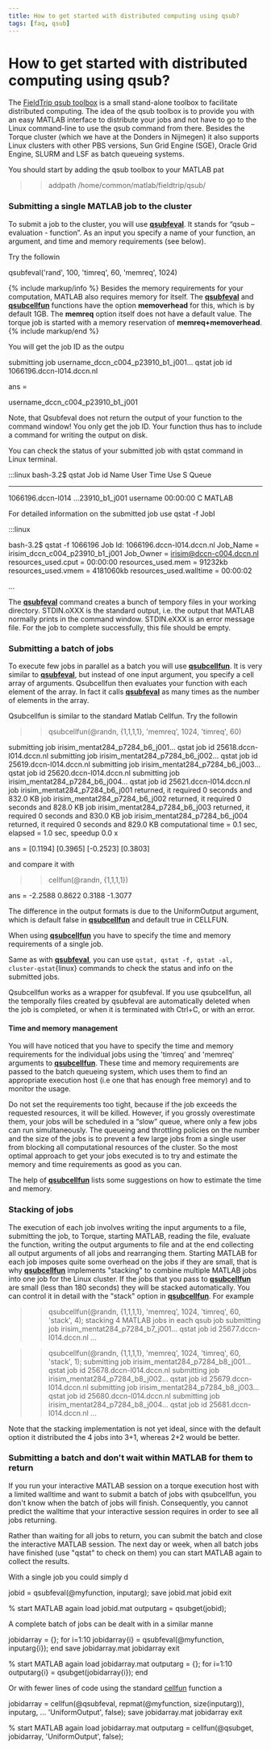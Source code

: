 ```yaml
---
title: How to get started with distributed computing using qsub?
tags: [faq, qsub]
---
```


# How to get started with distributed computing using qsub?

The [FieldTrip qsub toolbox](http://github.com/fieldtrip/fieldtrip/tree/master/qsub) is a small stand-alone toolbox to facilitate distributed computing. The idea of the qsub toolbox is to provide you with an easy MATLAB interface to distribute your jobs and not have to go to the Linux command-line to use the qsub command from there. Besides the Torque cluster (which we have at the Donders in Nijmegen) it also supports Linux clusters with other PBS versions, Sun Grid Engine (SGE), Oracle Grid Engine, SLURM and LSF as batch queueing systems.

You should start by adding the qsub toolbox to your MATLAB pat

  >> addpath /home/common/matlab/fieldtrip/qsub/

### Submitting a single MATLAB job to the cluster

To submit a job to the cluster, you will use **[qsubfeval](/reference/qsubfeval)**. It stands for “qsub – evaluation - function”. As an input you specify a name of your function, an argument, and time and memory requirements (see below).

Try the followin

  qsubfeval('rand', 100, 'timreq', 60, 'memreq', 1024)

{% include markup/info %}
Besides the memory requirements for your computation, MATLAB also requires memory for itself. The **[qsubfeval](/reference/qsubfeval)** and **[qsubcellfun](/reference/qsubcellfun)** functions have the option **memoverhead** for this, which is by default 1GB. The **memreq** option itself does not have a default value. The torque job is started with a memory reservation of **memreq+memoverhead**.
{% include markup/end %}

You will get the job ID as the outpu

  submitting job username_dccn_c004_p23910_b1_j001... qstat job id 1066196.dccn-l014.dccn.nl

  ans =

  username_dccn_c004_p23910_b1_j001


Note, that Qsubfeval does not return the output of your function to the command window! You only get the job ID. Your function thus has to include a command for writing the output on disk.

You can check the status of your submitted job with qstat command in Linux terminal.

  :::linux
  bash-3.2$ qstat
  Job id                    Name             User            Time Use S Queue
  ------------------------- ---------------- --------------- -------- - -----  
  1066196.dccn-l014          ...23910_b1_j001 username          00:00:00 C MATLAB   

For detailed information on the submitted job use qstat -f JobI

  :::linux

  bash-3.2$ qstat -f 1066196
  Job Id: 1066196.dccn-l014.dccn.nl
      Job_Name = irisim_dccn_c004_p23910_b1_j001
      Job_Owner = irisim@dccn-c004.dccn.nl
      resources_used.cput = 00:00:00
      resources_used.mem = 91232kb
      resources_used.vmem = 4181060kb
      resources_used.walltime = 00:00:02

  ...

The **[qsubfeval](/reference/qsubfeval)** command creates a bunch of tempory files in your working directory. STDIN.oXXX is the standard output, i.e. the output that MATLAB normally prints in the command window. STDIN.eXXX is an error message file. For the job to complete successfully, this file should be empty.

### Submitting a batch of jobs

To execute few jobs in parallel as a batch you will use **[qsubcellfun](/reference/qsubcellfun)**. It is very similar to **[qsubfeval](/reference/qsubfeval)**, but instead of one input argument, you specify a cell array of arguments. Qsubcellfun then evaluates your function with each element of the array. In fact it calls **[qsubfeval](/reference/qsubfeval)** as many times as the number of elements in the array.

Qsubcellfun is similar to the standard Matlab Cellfun. Try the followin

  >> qsubcellfun(@randn, {1,1,1,1}, 'memreq', 1024, 'timreq', 60)

  submitting job irisim_mentat284_p7284_b6_j001... qstat job id 25618.dccn-l014.dccn.nl
  submitting job irisim_mentat284_p7284_b6_j002... qstat job id 25619.dccn-l014.dccn.nl
  submitting job irisim_mentat284_p7284_b6_j003... qstat job id 25620.dccn-l014.dccn.nl
  submitting job irisim_mentat284_p7284_b6_j004... qstat job id 25621.dccn-l014.dccn.nl
  job irisim_mentat284_p7284_b6_j001 returned, it required 0 seconds and 832.0 KB
  job irisim_mentat284_p7284_b6_j002 returned, it required 0 seconds and 828.0 KB
  job irisim_mentat284_p7284_b6_j003 returned, it required 0 seconds and 830.0 KB
  job irisim_mentat284_p7284_b6_j004 returned, it required 0 seconds and 829.0 KB
  computational time = 0.1 sec, elapsed = 1.0 sec, speedup 0.0 x

  ans =
  [0.1194] [0.3965] [-0.2523] [0.3803]

and compare it with

  >> cellfun(@randn, {1,1,1,1})

  ans =
  -2.2588 0.8622 0.3188 -1.3077

The difference in the output formats is due to the UniformOutput argument, which is default false in **[qsubcellfun](/reference/qsubcellfun)** and default true in CELLFUN.

When using **[qsubcellfun](/reference/qsubcellfun)** you have to specify the time and memory requirements of a single job.

Same as with **[qsubfeval](/reference/qsubfeval)**, you can use ` qstat, qstat -f, qstat -al, cluster-qstat `{linux} commands to check the status and info on the submitted jobs.

Qsubcellfun works as a wrapper for qsubfeval. If you use qsubcellfun, all the temporally files created by qsubfeval are automatically deleted when the job is completed, or when it is terminated with Ctrl+C, or with an error.

#### Time and memory management

You will have noticed that you have to specify the time and memory requirements for the individual jobs using the 'timreq' and 'memreq' arguments to **[qsubcellfun](/reference/qsubcellfun)**. These time and memory requirements are passed to the batch queueing system, which uses them to find an appropriate execution host (i.e one that has enough free memory) and to monitor the usage.

Do not set the requirements too tight, because if the job exceeds the requested resources, it will be killed. However, if you grossly overestimate them, your jobs will be scheduled in a “slow” queue, where only a few jobs can run simultaneously. The queueing and throttling policies on the number and the size of the jobs is to prevent a few large jobs from a single user from blocking all computational resources of the cluster. So the most optimal approach to get your jobs executed is to try and estimate the memory and time requirements as good as you can.

The help of **[qsubcellfun](/reference/qsubcellfun)** lists some suggestions on how to estimate the time and memory.

### Stacking of jobs

The execution of each job involves writing the input arguments to a file, submitting the job, to Torque, starting MATLAB, reading the file, evaluate the function, writing the output arguments to file and at the end collecting all output arguments of all jobs and rearranging them. Starting MATLAB for each job imposes quite some overhead on the jobs if they are small, that is why **[qsubcellfun](/reference/qsubcellfun)** implements "stacking" to combine multiple MATLAB jobs into one job for the Linux cluster. If the jobs that you pass to **[qsubcellfun](/reference/qsubcellfun)** are small (less than 180 seconds) they will be stacked automatically. You can control it in detail with the "stack" option in **[qsubcellfun](/reference/qsubcellfun)**. For example

  >> qsubcellfun(@randn, {1,1,1,1}, 'memreq', 1024, 'timreq', 60, 'stack', 4);
  stacking 4 MATLAB jobs in each qsub job
  submitting job irisim_mentat284_p7284_b7_j001... qstat job id 25677.dccn-l014.dccn.nl
  ...

  >> qsubcellfun(@randn, {1,1,1,1}, 'memreq', 1024, 'timreq', 60, 'stack', 1);
  submitting job irisim_mentat284_p7284_b8_j001... qstat job id 25678.dccn-l014.dccn.nl
  submitting job irisim_mentat284_p7284_b8_j002... qstat job id 25679.dccn-l014.dccn.nl
  submitting job irisim_mentat284_p7284_b8_j003... qstat job id 25680.dccn-l014.dccn.nl
  submitting job irisim_mentat284_p7284_b8_j004... qstat job id 25681.dccn-l014.dccn.nl
  ...

Note that the stacking implementation is not yet ideal, since with the default option it distributed the 4 jobs into 3+1, whereas 2+2 would be better.

### Submitting a batch and don't wait within MATLAB for them to return

If you run your interactive MATLAB session on a torque execution host with a limited walltime and want to submit a batch of jobs with qsubcellfun, you don't know when the batch of jobs will finish. Consequently, you cannot predict the walltime that your interactive session requires in order to see all jobs returning.

Rather than waiting for all jobs to return, you can submit the batch and close the interactive MATLAB session. The next day or week, when all batch jobs have finished (use "qstat" to check on them) you can start MATLAB again to collect the results.

With a single job you could simply d

  jobid = qsubfeval(@myfunction, inputarg);
  save jobid.mat jobid
  exit

  % start MATLAB again
  load jobid.mat
  outputarg = qsubget(jobid);

A complete batch of jobs can be dealt with in a similar manne

  jobidarray = {};
  for i=1:10
    jobidarray{i} = qsubfeval(@myfunction, inputarg{i});
  end
  save jobidarray.mat jobidarray
  exit

  % start MATLAB again
  load jobidarray.mat
  outputarg = {};
  for i=1:10
  outputarg{i} = qsubget(jobidarray{i});
  end

Or with fewer lines of code using the standard [cellfun](http://www.mathworks.nl/help/matlab/ref/cellfun.html) function a

  jobidarray = cellfun(@qsubfeval, repmat(@myfunction, size(inputarg)), inputarg, ...
     'UniformOutput', false);
  save jobidarray.mat jobidarray
  exit

  % start MATLAB again
  load jobidarray.mat
  outputarg = cellfun(@qsubget, jobidarray, 'UniformOutput', false);
